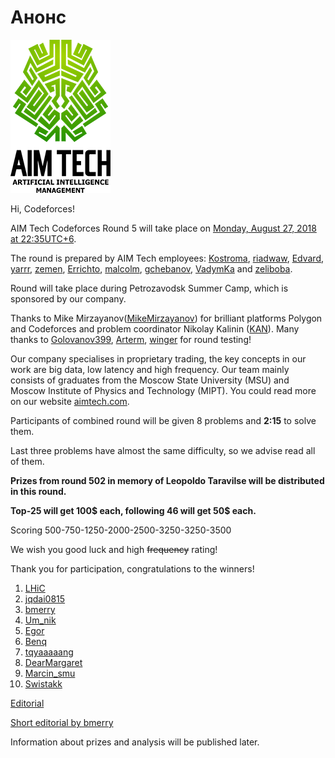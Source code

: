 # Анонс

![](images/1f9da40a0ac80d8fa4c208b306e020d745400a91.png)

Hi, Codeforces!

AIM Tech Codeforces Round 5 will take place on [Monday, August 27, 2018 at 22:35UTC+6](https://codeforces.com/https://www.timeanddate.com/worldclock/fixedtime.html?day=27&month=8&year=2018&hour=19&min=35&sec=0&p1=166).

The round is prepared by AIM Tech employees: [Kostroma](https://codeforces.com/profile/Kostroma "Legendary Grandmaster Kostroma"), [riadwaw](https://codeforces.com/profile/riadwaw "Grandmaster riadwaw"), [Edvard](https://codeforces.com/profile/Edvard "Candidate Master Edvard"), [yarrr](https://codeforces.com/profile/yarrr "Candidate Master yarrr"), [zemen](https://codeforces.com/profile/zemen "International Grandmaster zemen"), [Errichto](https://codeforces.com/profile/Errichto "International Grandmaster Errichto"), [malcolm](https://codeforces.com/profile/malcolm "Master malcolm"), [gchebanov](https://codeforces.com/profile/gchebanov "International Master gchebanov"), [VadymKa](https://codeforces.com/profile/VadymKa "Expert VadymKa") and [zeliboba](https://codeforces.com/profile/zeliboba "Grandmaster zeliboba").

Round will take place during Petrozavodsk Summer Camp, which is sponsored by our company.

Thanks to Mike Mirzayanov([MikeMirzayanov](https://codeforces.com/profile/MikeMirzayanov "Headquarters, MikeMirzayanov")) for brilliant platforms Polygon and Codeforces and problem coordinator Nikolay Kalinin ([KAN](https://codeforces.com/profile/KAN "Grandmaster KAN")). Many thanks to [Golovanov399](https://codeforces.com/profile/Golovanov399 "International Grandmaster Golovanov399"), [Arterm](https://codeforces.com/profile/Arterm "International Grandmaster Arterm"), [winger](https://codeforces.com/profile/winger "International Grandmaster winger") for round testing!

Our company specialises in proprietary trading, the key concepts in our work are big data, low latency and high frequency. Our team mainly consists of graduates from the Moscow State University (MSU) and Moscow Institute of Physics and Technology (MIPT). You could read more on our website [aimtech.com](https://codeforces.com/http://aimtech.com).

Participants of combined round will be given 8 problems and **2:15** to solve them.

Last three problems have almost the same difficulty, so we advise read all of them.

**Prizes from round 502 in memory of Leopoldo Taravilse will be distributed in this round.**

**Top-25 will get 100$ each, following 46 will get 50$ each.**

Scoring 500-750-1250-2000-2500-3250-3250-3500

We wish you good luck and high ~~frequency~~ rating!

Thank you for participation, congratulations to the winners!

 1. [LHiC](https://codeforces.com/profile/LHiC "Legendary Grandmaster LHiC")
2. [jqdai0815](https://codeforces.com/profile/jqdai0815 "Legendary Grandmaster jqdai0815")
3. [bmerry](https://codeforces.com/profile/bmerry "International Grandmaster bmerry")
4. [Um_nik](https://codeforces.com/profile/Um_nik "Legendary Grandmaster Um_nik")
5. [Egor](https://codeforces.com/profile/Egor "International Grandmaster Egor")
6. [Benq](https://codeforces.com/profile/Benq "Legendary Grandmaster Benq")
7. [tqyaaaaang](https://codeforces.com/profile/tqyaaaaang "International Grandmaster tqyaaaaang")
8. [DearMargaret](https://codeforces.com/profile/DearMargaret "International Grandmaster DearMargaret")
9. [Marcin_smu](https://codeforces.com/profile/Marcin_smu "International Grandmaster Marcin_smu")
10. [Swistakk](https://codeforces.com/profile/Swistakk "Legendary Grandmaster Swistakk")

[Editorial](//codeforces.com/blog/entry/61493)

[Short editorial by bmerry](//codeforces.com/blog/entry/61450?#comment-454481)

Information about prizes and analysis will be published later.

